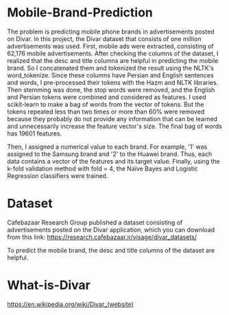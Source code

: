 # Mobile-Brand-Prediction
The problem is predicting mobile phone brands in advertisements posted on Divar. In this project, the Divar dataset that consists of one million advertisements was used. First, mobile ads were extracted, consisting of 62,176 mobile advertisements. After checking the columns of the dataset, I realized that the desc and title columns are helpful in predicting the mobile brand. So I concatenated them and tokenized the result using the NLTK's word_tokenize. Since these columns have Persian and English sentences and words, I pre-processed their tokens with the Hazm and NLTK libraries. Then stemming was done, the stop words were removed, and the English and Persian tokens were combined and considered as features. I used scikit-learn to make a bag of words from the vector of tokens. But the tokens repeated less than two times or more than 60% were removed because they probably do not provide any information that can be learned and unnecessarily increase the feature vector's size. The final bag of words has 19601 features.

Then, I assigned a numerical value to each brand. For example, '1' was assigned to the Samsung brand and '2' to the Huawei brand. Thus, each data contains a vector of the features and its target value. Finally, using the k-fold validation method with fold = 4, the Naïve Bayes and Logistic Regression classifiers were trained.





# Dataset
Cafebazaar Research Group published a dataset consisting of advertisements posted on the Divar application, which you can download from this link:
https://research.cafebazaar.ir/visage/divar_datasets/

To predict the mobile brand, the desc and title columns of the dataset are helpful.
# What-is-Divar
https://en.wikipedia.org/wiki/Divar_(website)
